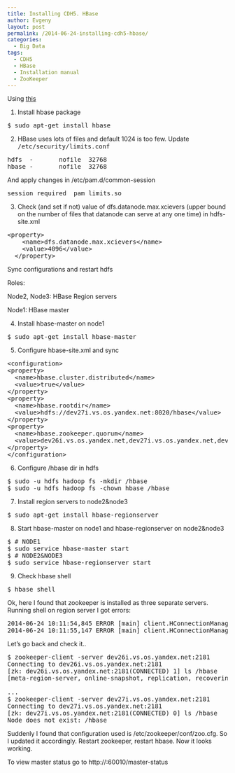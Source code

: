 ```yaml
---
title: Installing CDH5. HBase
author: Evgeny
layout: post
permalink: /2014-06-24-installing-cdh5-hbase/
categories:
  - Big Data
tags:
  - CDH5
  - HBase
  - Installation manual
  - ZooKeeper
---
```

Using [this][1]

1. Install hbase package

<pre class="toolbar:2 nums:false lang:default highlight:0 decode:true pre codeblock">$ sudo apt-get install hbase</pre>

<!--more-->

2. HBase uses lots of files and default 1024 is too few. Update <samp class="ph codeph">/etc/security/limits.conf</samp>

<pre class="toolbar:1 lang:default decode:true" title="sudo vi /etc/security/limits.conf">hdfs  -       nofile  32768
hbase -       nofile  32768</pre>

And apply changes in /etc/pam.d/common-session

<pre class="toolbar:1 lang:default highlight:0 decode:true" title="sudo vi /etc/pam.d/common-session">session required  pam_limits.so</pre>

3. Check (and set if not) value of dfs.datanode.max.xcievers (upper bound on the number of files that datanode can serve at any one time) in hdfs-site.xml

<pre class="toolbar:1 lang:default decode:true" title="sudo vi hdfs-site.xml">&lt;property&gt;
    &lt;name&gt;dfs.datanode.max.xcievers&lt;/name&gt;
    &lt;value&gt;4096&lt;/value&gt;
  &lt;/property&gt;
</pre>

Sync configurations and restart hdfs

Roles:

Node2, Node3: HBase Region servers

Node1: HBase master

4. Install hbase-master on node1

<pre class="toolbar:2 nums:false lang:default highlight:0 decode:true">$ sudo apt-get install hbase-master</pre>

5. Configure hbase-site.xml and sync

<pre class="toolbar:1 lang:default decode:true" title="sudo vi /etc/hbase/conf/hbase-site.xml">&lt;configuration&gt;
&lt;property&gt;
  &lt;name&gt;hbase.cluster.distributed&lt;/name&gt;
  &lt;value&gt;true&lt;/value&gt;
&lt;/property&gt;
&lt;property&gt;
  &lt;name&gt;hbase.rootdir&lt;/name&gt;
  &lt;value&gt;hdfs://dev27i.vs.os.yandex.net:8020/hbase&lt;/value&gt;
&lt;/property&gt;
&lt;property&gt;
  &lt;name&gt;hbase.zookeeper.quorum&lt;/name&gt;
  &lt;value&gt;dev26i.vs.os.yandex.net,dev27i.vs.os.yandex.net,dev28i.vs.os.yandex.net&lt;/value&gt;
&lt;/property&gt;
&lt;/configuration&gt;</pre>

6. Configure /hbase dir in hdfs

<pre class="toolbar:2 nums:false lang:default highlight:0 decode:true">$ sudo -u hdfs hadoop fs -mkdir /hbase
$ sudo -u hdfs hadoop fs -chown hbase /hbase</pre>

7. Install region servers to node2&node3

<pre class="toolbar:2 nums:false lang:default highlight:0 decode:true">$ sudo apt-get install hbase-regionserver</pre>

8. Start hbase-master on node1 and hbase-regionserver on node2&node3

<pre class="toolbar:2 nums:false lang:default highlight:0 decode:true">$ # NODE1
$ sudo service hbase-master start
$ # NODE2&NODE3
$ sudo service hbase-regionserver start</pre>

9. Сheck hbase shell

<pre class="toolbar:2 nums:false lang:default highlight:0 decode:true">$ hbase shell</pre>

Ok, here I found that zookeeper is installed as three separate servers. Running shell on region server I got errors:

<pre class="toolbar:2 nums:false lang:default highlight:0 decode:true">2014-06-24 10:11:54,845 ERROR [main] client.HConnectionManager$HConnectionImplementation: The node /hbase is not in ZooKeeper. It should have been written by the master. Check the value configured in 'zookeeper.znode.parent'. There could be a mismatch with the one configured in the master.
2014-06-24 10:11:55,147 ERROR [main] client.HConnectionManager$HConnectionImplementation: The node /hbase is not in ZooKeeper. It should have been written by the master. Check the value configured in 'zookeeper.znode.parent'. There could be a mismatch with the one configured in the master.</pre>

Let&#8217;s go back and check it..

<pre class="toolbar:2 nums:false lang:default highlight:0 decode:true">$ zookeeper-client -server dev26i.vs.os.yandex.net:2181
Connecting to dev26i.vs.os.yandex.net:2181
[zk: dev26i.vs.os.yandex.net:2181(CONNECTED) 1] ls /hbase
[meta-region-server, online-snapshot, replication, recovering-regions, splitWAL, rs, backup-masters, region-in-transition, draining, table, running, table-lock, master, hbaseid]

...
$ zookeeper-client -server dev27i.vs.os.yandex.net:2181
Connecting to dev27i.vs.os.yandex.net:2181
[zk: dev27i.vs.os.yandex.net:2181(CONNECTED) 0] ls /hbase
Node does not exist: /hbase
</pre>

Suddenly I found that configuration used is /etc/zookeeper/conf/zoo.cfg. So I updated it accordingly. Restart zookeeper, restart hbase. Now it looks working.

To view master status go to http://<hbase-master>:60010/master-status

 [1]: http://www.cloudera.com/content/cloudera-content/cloudera-docs/CDH5/latest/CDH5-Installation-Guide/cdh5ig_hbase_install.html